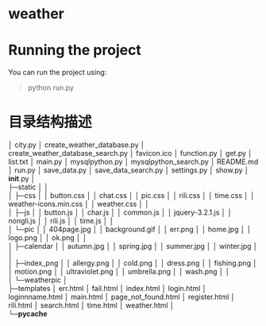 # weather

# Running the project
You can run the project using:
> python run.py


# 目录结构描述
│  city.py
│  create_weather_database.py
│  create_weather_database_search.py
│  favicon.ico
│  function.py
│  get.py
│  list.txt
│  main.py
│  mysqlpython.py
│  mysqlpython_search.py
│  README.md
│  run.py
│  save_data.py
│  save_data_search.py
│  settings.py
│  show.py
│  __init__.py
│  
├─static
│  │  
│  ├─css
│  │      button.css
│  │      chat.css
│  │      pic.css
│  │      rili.css
│  │      time.css
│  │      weather-icons.min.css
│  │      weather.css
│  │      
│  ├─js
│  │      button.js
│  │      char.js
│  │      common.js
│  │      jquery-3.2.1.js
│  │      nongli.js
│  │      rili.js
│  │      time.js
│  │      
│  └─pic
│      │  404page.jpg
│      │  background.gif
│      │  err.png
│      │  home.jpg
│      │  logo.png
│      │  ok.png
│      │  
│      ├─calendar
│      │      autumn.jpg
│      │      spring.jpg
│      │      summer.jpg
│      │      winter.jpg
│      │      
│      ├─index_png
│      │      allergy.png
│      │      cold.png
│      │      dress.png
│      │      fishing.png
│      │      motion.png
│      │      ultraviolet.png
│      │      umbrella.png
│      │      wash.png
│      │      
│      └─weatherpic
│              
├─templates
│      err.html
│      fail.html
│      index.html
│      login.html
│      loginnname.html
│      main.html
│      page_not_found.html
│      register.html
│      rili.html
│      search.html
│      time.html
│      weather.html
│      
└─__pycache__
        

